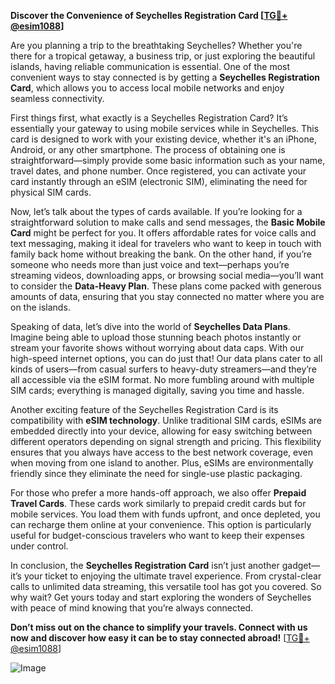 **Discover the Convenience of Seychelles Registration Card [[TG💪+ @esim1088](https://t.me/s/esim1088)]**

Are you planning a trip to the breathtaking Seychelles? Whether you're there for a tropical getaway, a business trip, or just exploring the beautiful islands, having reliable communication is essential. One of the most convenient ways to stay connected is by getting a **Seychelles Registration Card**, which allows you to access local mobile networks and enjoy seamless connectivity.

First things first, what exactly is a Seychelles Registration Card? It’s essentially your gateway to using mobile services while in Seychelles. This card is designed to work with your existing device, whether it's an iPhone, Android, or any other smartphone. The process of obtaining one is straightforward—simply provide some basic information such as your name, travel dates, and phone number. Once registered, you can activate your card instantly through an eSIM (electronic SIM), eliminating the need for physical SIM cards.

Now, let’s talk about the types of cards available. If you’re looking for a straightforward solution to make calls and send messages, the **Basic Mobile Card** might be perfect for you. It offers affordable rates for voice calls and text messaging, making it ideal for travelers who want to keep in touch with family back home without breaking the bank. On the other hand, if you’re someone who needs more than just voice and text—perhaps you’re streaming videos, downloading apps, or browsing social media—you’ll want to consider the **Data-Heavy Plan**. These plans come packed with generous amounts of data, ensuring that you stay connected no matter where you are on the islands.

Speaking of data, let’s dive into the world of **Seychelles Data Plans**. Imagine being able to upload those stunning beach photos instantly or stream your favorite shows without worrying about data caps. With our high-speed internet options, you can do just that! Our data plans cater to all kinds of users—from casual surfers to heavy-duty streamers—and they’re all accessible via the eSIM format. No more fumbling around with multiple SIM cards; everything is managed digitally, saving you time and hassle.

Another exciting feature of the Seychelles Registration Card is its compatibility with **eSIM technology**. Unlike traditional SIM cards, eSIMs are embedded directly into your device, allowing for easy switching between different operators depending on signal strength and pricing. This flexibility ensures that you always have access to the best network coverage, even when moving from one island to another. Plus, eSIMs are environmentally friendly since they eliminate the need for single-use plastic packaging.

For those who prefer a more hands-off approach, we also offer **Prepaid Travel Cards**. These cards work similarly to prepaid credit cards but for mobile services. You load them with funds upfront, and once depleted, you can recharge them online at your convenience. This option is particularly useful for budget-conscious travelers who want to keep their expenses under control.

In conclusion, the **Seychelles Registration Card** isn’t just another gadget—it’s your ticket to enjoying the ultimate travel experience. From crystal-clear calls to unlimited data streaming, this versatile tool has got you covered. So why wait? Get yours today and start exploring the wonders of Seychelles with peace of mind knowing that you’re always connected.

**Don’t miss out on the chance to simplify your travels. Connect with us now and discover how easy it can be to stay connected abroad!** [[TG💪+ @esim1088](https://t.me/s/esim1088)]

![Image](https://i.postimg.cc/Y0z9fWf4/image.png)